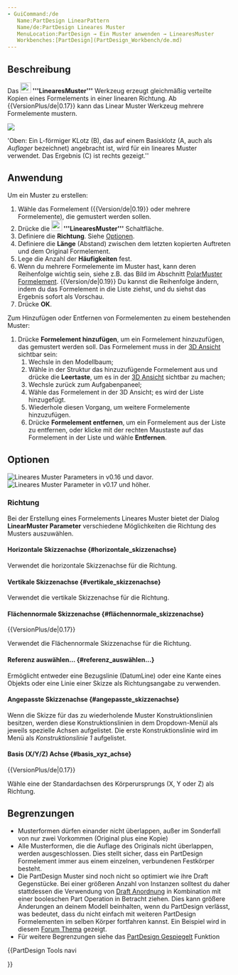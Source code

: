 ```yaml
---
- GuiCommand:/de
   Name:PartDesign LinearPattern
   Name/de:PartDesign Lineares Muster
   MenuLocation:PartDesign → Ein Muster anwenden → LinearesMuster
   Workbenches:[PartDesign](PartDesign_Workbench/de.md)
---
```


## Beschreibung

Das **<img src=images/PartDesign_LinearPattern.svg style="width:24px"> '''LinearesMuster'''** Werkzeug erzeugt gleichmäßig verteilte Kopien eines Formelements in einer linearen Richtung. Ab {{VersionPlus/de|0.17}} kann das Linear Muster Werkzeug mehrere Formelemente mustern.

![](images/PartDesign_LinearPattern_example.svg )

\'Oben: Ein L-förmiger KLotz (B), das auf einem Basisklotz (A, auch als *Auflager* bezeichnet) angebracht ist, wird für ein lineares Muster verwendet. Das Ergebnis (C) ist rechts gezeigt.\'\'

## Anwendung

Um ein Muster zu erstellen:

1.  Wähle das Formelement ({{Version/de|0.19}} oder mehrere Formelemente), die gemustert werden sollen.
2.  Drücke die **<img src=images/PartDesign_LinearPattern.svg style="width:24px">  '''LinearesMuster'''** Schaltfläche.
3.  Definiere die **Richtung**. Siehe [Optionen](#Options/de.md).
4.  Definiere die **Länge** (Abstand) zwischen dem letzten kopierten Auftreten und dem Original Formelement.
5.  Lege die Anzahl der **Häufigkeiten** fest.
6.  Wenn du mehrere Formelemente im Muster hast, kann deren Reihenfolge wichtig sein, siehe z.B. das Bild im Abschnitt [PolarMuster Formelement](PartDesign_PolarPattern#Usage/de.md). {{Version/de|0.19}} Du kannst die Reihenfolge ändern, indem du das Formelement in die Liste ziehst, und du siehst das Ergebnis sofort als Vorschau.
7.  Drücke **OK**.

Zum Hinzufügen oder Entfernen von Formelementen zu einem bestehenden Muster:

1.  Drücke **Formelement hinzufügen**, um ein Formelement hinzuzufügen, das gemustert werden soll. Das Formelement muss in der [3D Ansicht](3D_view/de.md) sichtbar sein:
    1.  Wechsle in den Modellbaum;
    2.  Wähle in der Struktur das hinzuzufügende Formelement aus und drücke die **Leertaste**, um es in der [3D Ansicht](3D_view/de.md) sichtbar zu machen;
    3.  Wechsle zurück zum Aufgabenpaneel;
    4.  Wähle das Formelement in der 3D Ansicht; es wird der Liste hinzugefügt.
    5.  Wiederhole diesen Vorgang, um weitere Formelemente hinzuzufügen.
    6.  Drücke **Formelement entfernen**, um ein Formelement aus der Liste zu entfernen, oder klicke mit der rechten Maustaste auf das Formelement in der Liste und wähle **Entfernen**.

## Optionen

![Lineares Muster Parameters in v0.16 und davor.](images/Linearpattern_parameters.png ) ![Lineares Muster Parameter in v0.17 und höher.](images/Linearpattern_parameters_v017.png )

### Richtung

Bei der Erstellung eines Formelements Lineares Muster bietet der Dialog **LinearMuster Parameter** verschiedene Möglichkeiten die Richtung des Musters auszuwählen.

#### Horizontale Skizzenachse {#horizontale_skizzenachse}

Verwendet die horizontale Skizzenachse für die Richtung.

#### Vertikale Skizzenachse {#vertikale_skizzenachse}

Verwendet die vertikale Skizzenachse für die Richtung.

#### Flächennormale Skizzenachse {#flächennormale_skizzenachse}


{{VersionPlus/de|0.17}}

Verwendet die Flächennormale Skizzenachse für die Richtung.

#### Referenz auswählen\... {#referenz_auswählen...}

Ermöglicht entweder eine Bezugslinie (DatumLine) oder eine Kante eines Objekts oder eine Linie einer Skizze als Richtungsangabe zu verwenden.

#### Angepasste Skizzenachse {#angepasste_skizzenachse}

Wenn die Skizze für das zu wiederholende Muster Konstruktionslinien besitzen, werden diese Konstruktionslinien in dem Dropdown-MenüI als jeweils spezielle Achsen aufgelistet. Die erste Konstruktionslinie wird im Menü als *Konstruktionslinie 1* aufgelistet.

#### Basis (X/Y/Z) Achse {#basis_xyz_achse}


{{VersionPlus/de|0.17}}

Wähle eine der Standardachsen des Körperursprungs (X, Y oder Z) als Richtung. 


<div class="mw-translate-fuzzy">

## Begrenzungen

-   Musterformen dürfen einander nicht überlappen, außer im Sonderfall von nur zwei Vorkommen (Original plus eine Kopie)
-   Alle Musterformen, die die Auflage des Originals nicht überlappen, werden ausgeschlossen. Dies stellt sicher, dass ein PartDesign Formelement immer aus einem einzelnen, verbundenen Festkörper besteht.
-   Die PartDesign Muster sind noch nicht so optimiert wie ihre Draft Gegenstücke. Bei einer größeren Anzahl von Instanzen solltest du daher stattdessen die Verwendung von [Draft Anordnung](Draft_Array/de.md) in Kombination mit einer booleschen Part Operation in Betracht ziehen. Dies kann größere Änderungen an deinem Modell beinhalten, wenn du PartDesign verlässt, was bedeutet, dass du nicht einfach mit weiteren PartDesign Formelementen im selben Körper fortfahren kannst. Ein Beispiel wird in diesem [Forum Thema](https://forum.freecadweb.org/viewtopic.php?f=3&t=55192) gezeigt.
-   Für weitere Begrenzungen siehe das [PartDesign Gespiegelt](PartDesign_Mirrored/de.md) Funktion


</div>





{{PartDesign Tools navi

}} 
